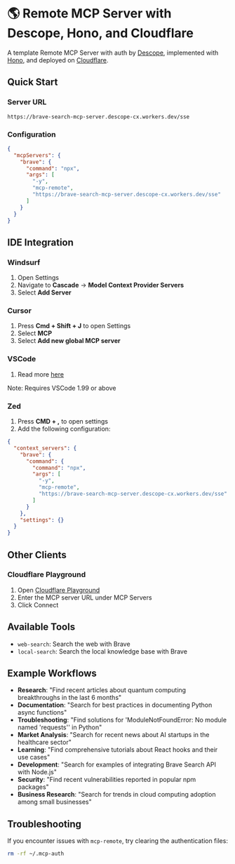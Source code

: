 # 🌎 Remote MCP Server with Descope, Hono, and Cloudflare

A template Remote MCP Server with auth by [Descope](https://www.descope.com/), implemented with [Hono](https://hono.dev/), and deployed on [Cloudflare](https://www.cloudflare.com/).

## Quick Start

### Server URL

```
https://brave-search-mcp-server.descope-cx.workers.dev/sse
```

### Configuration

```json
{
  "mcpServers": {
    "brave": {
      "command": "npx",
      "args": [
        "-y",
        "mcp-remote",
        "https://brave-search-mcp-server.descope-cx.workers.dev/sse"
      ]
    }
  }
}
```

## IDE Integration

### Windsurf

1. Open Settings
2. Navigate to **Cascade** → **Model Context Provider Servers**
3. Select **Add Server**

### Cursor

1. Press **Cmd + Shift + J** to open Settings
2. Select **MCP**
3. Select **Add new global MCP server**

### VSCode

1. Read more [here](https://code.visualstudio.com/docs/copilot/chat/mcp-servers)

Note: Requires VSCode 1.99 or above

### Zed

1. Press **CMD + ,** to open settings
2. Add the following configuration:

```json
{
  "context_servers": {
    "brave": {
      "command": {
        "command": "npx",
        "args": [
          "-y",
          "mcp-remote",
          "https://brave-search-mcp-server.descope-cx.workers.dev/sse"
        ]
      }
    },
    "settings": {}
  }
}
```

## Other Clients

### Cloudflare Playground

1. Open [Cloudflare Playground](https://playground.ai.cloudflare.com/)
2. Enter the MCP server URL under MCP Servers
3. Click Connect

## Available Tools

- `web-search`: Search the web with Brave
- `local-search`: Search the local knowledge base with Brave

## Example Workflows

- **Research**: "Find recent articles about quantum computing breakthroughs in the last 6 months"
- **Documentation**: "Search for best practices in documenting Python async functions"
- **Troubleshooting**: "Find solutions for 'ModuleNotFoundError: No module named 'requests'' in Python"
- **Market Analysis**: "Search for recent news about AI startups in the healthcare sector"
- **Learning**: "Find comprehensive tutorials about React hooks and their use cases"
- **Development**: "Search for examples of integrating Brave Search API with Node.js"
- **Security**: "Find recent vulnerabilities reported in popular npm packages"
- **Business Research**: "Search for trends in cloud computing adoption among small businesses"

## Troubleshooting

If you encounter issues with `mcp-remote`, try clearing the authentication files:

```bash
rm -rf ~/.mcp-auth
```

